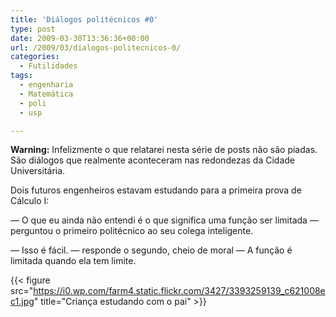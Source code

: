 ```yaml
---
title: 'Diálogos politécnicos #0'
type: post
date: 2009-03-30T13:36:36+00:00
url: /2009/03/dialogos-politecnicos-0/
categories:
  - Futilidades
tags:
  - engenharia
  - Matemática
  - poli
  - usp

---
```

**Warning:** Infelizmente o que relatarei nesta série de posts não são piadas. São diálogos que realmente aconteceram nas redondezas da Cidade Universitária.

Dois futuros engenheiros estavam estudando para a primeira prova de Cálculo I:

— O que eu ainda não entendi é o que significa uma função ser limitada — perguntou o primeiro politécnico ao seu colega inteligente.

— Isso é fácil. — responde o segundo, cheio de moral — A função é limitada quando ela tem limite.

{{< figure src="https://i0.wp.com/farm4.static.flickr.com/3427/3393259139_c621008ec1.jpg" title="Criança estudando com o pai" >}}

